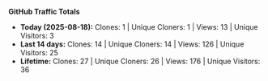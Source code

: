
**GitHub Traffic Totals**

- **Today (2025-08-18):** Clones: 1 | Unique Cloners: 1 | Views: 13 | Unique Visitors: 3
- **Last 14 days:** Clones: 14 | Unique Cloners: 14 | Views: 126 | Unique Visitors: 25
- **Lifetime:** Clones: 27 | Unique Cloners: 26 | Views: 176 | Unique Visitors: 36
